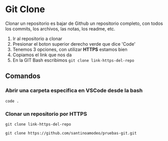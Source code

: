 # Git Clone
Clonar un repositorio es bajar de Github un repositorio completo, con todos los commits, los archivos, las notas, los readme, etc.

1. Ir al repositorio a clonar
2. Presionar el boton superior derecho verde que dice 'Code'
3. Tenemos 3 opciones, con utilizar **HTTPS** estamos bien
4. Copiamos el link que nos da
5. En la GIT Bash escribimos `git clone link-https-del-repo`


## Comandos

### Abrir una carpeta especifica en VSCode desde la bash
`code .`

### Clonar un repositorio por HTTPS
`git clone link-https-del-repo`

`git clone https://github.com/santinoamodeo/pruebas-git.git`